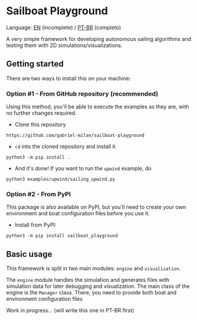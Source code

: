 # Sailboat Playground

Language: [EN](#) (incomplete) / [PT-BR](README_br.md) (completo)

A very simple framework for developing autonomous sailing algorithms and testing them with 2D simulations/visualizations.

## Getting started

There are two ways to install this on your machine:

### Option #1 - From GitHub repository (recommended)

Using this method, you'll be able to execute the examples as they are, with no further changes required.

- Clone this repository

```
https://github.com/gabriel-milan/sailboat-playground
```

- `cd` into the cloned repository and install it

```
python3 -m pip install .
```

- And it's done! If you want to run the `upwind` example, do

```
python3 examples/upwind/sailing_upwind.py
```

### Option #2 - From PyPI

This package is also available on PyPI, but you'll need to create your own environment and boat configuration files before you use it.

- Install from PyPI:

```
python3 -m pip install sailboat_playground
```

## Basic usage

This framework is split in two main modules: `engine` and `visualization`.

The `engine` module handles the simulation and generates files with simulation data for later debugging and visualization. The main class of the engine is the `Manager` class. There, you need to provide both boat and environment configuration files

Work in progress... (will write this one in PT-BR first)